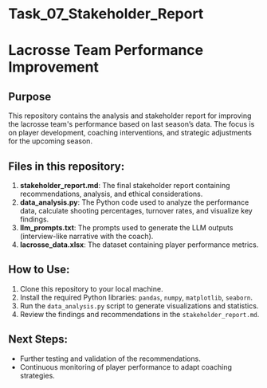 # Task_07_Stakeholder_Report

# Lacrosse Team Performance Improvement

## Purpose
This repository contains the analysis and stakeholder report for improving the lacrosse team's performance based on last season’s data. The focus is on player development, coaching interventions, and strategic adjustments for the upcoming season.

## Files in this repository:
1. **stakeholder_report.md**: The final stakeholder report containing recommendations, analysis, and ethical considerations.
2. **data_analysis.py**: The Python code used to analyze the performance data, calculate shooting percentages, turnover rates, and visualize key findings.
3. **llm_prompts.txt**: The prompts used to generate the LLM outputs (interview-like narrative with the coach).
4. **lacrosse_data.xlsx**: The dataset containing player performance metrics.

## How to Use:
1. Clone this repository to your local machine.
2. Install the required Python libraries: `pandas`, `numpy`, `matplotlib`, `seaborn`.
3. Run the `data_analysis.py` script to generate visualizations and statistics.
4. Review the findings and recommendations in the `stakeholder_report.md`.

## Next Steps:
- Further testing and validation of the recommendations.
- Continuous monitoring of player performance to adapt coaching strategies.

